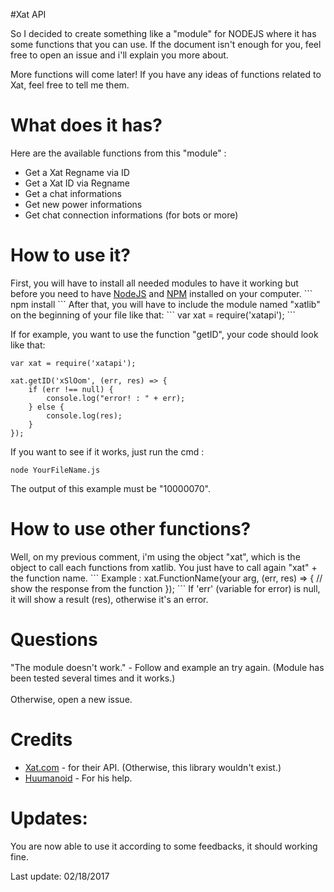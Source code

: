 #Xat API

<p>So I decided to create something like a "module" for NODEJS where it has some functions that you can use. If the document isn't enough for you, feel free to open an issue and i'll explain you more about.</p>
<p>More functions will come later! If you have any ideas of functions related to Xat, feel free to tell me them.</p>

<h1>What does it has?</h1>

<p>Here are the available functions from this "module" :</p>

<ul>
    <li>Get a Xat Regname via ID</li>
    <li>Get a Xat ID via Regname</li>
    <li>Get a chat informations</li>
    <li>Get new power informations</li>
    <li>Get chat connection informations (for bots or more)</li>
</ul>

<h1>How to use it?</h1>
First, you will have to install all needed modules to have it working but before you need to have <a href="https://nodejs.org/en/">NodeJS</a> and <a href="https://www.npmjs.com/">NPM</a> installed on your computer.
```
npm install
```
After that, you will have to include the module named "xatlib" on the beginning of your file like that:
```
var xat = require('xatapi');
```

If for example, you want to use the function "getID", your code should look like that: 
```
var xat = require('xatapi');

xat.getID('xSlOom', (err, res) => {
    if (err !== null) {
        console.log("error! : " + err);
    } else {
        console.log(res);
    }    
});
```
If you want to see if it works, just run the cmd : 
```
node YourFileName.js
```
The output of this example must be "10000070".

<h1>How to use other functions?</h1>
Well, on my previous comment, i'm using the object "xat", which is the object to call each functions from xatlib.
You just have to call again "xat" + the function name.
```
Example : 
xat.FunctionName(your arg, (err, res) => {
    // show the response from the function
});
```
If 'err' (variable for error) is null, it will show a result (res), otherwise it's an error.
<h1>Questions</h1>
"The module doesn't work." - Follow and example an try again. (Module has been tested several times and it works.)<br /><br />
Otherwise, open a new issue.
<h1>Credits</h1>
<ul>
    <li><a href="http://xat.com/">Xat.com</a> - for their API. (Otherwise, this library wouldn't exist.)</li>
    <li><a href="https://github.com/Huumanoid">Huumanoid</a> - For his help.
</ul>

<h1>Updates:</h1>
<p>You are now able to use it according to some feedbacks, it should working fine.</p>
<p>Last update: 02/18/2017</p>
